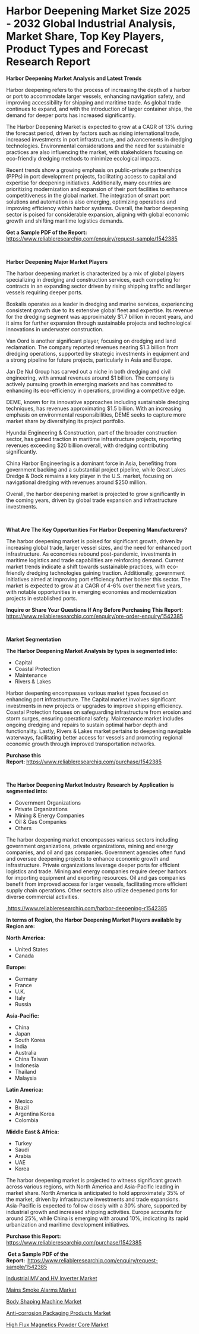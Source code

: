 <p><h1>Harbor Deepening Market Size 2025 - 2032 Global Industrial Analysis, Market Share, Top Key Players, Product Types and Forecast Research Report</h1></p><p><strong>Harbor Deepening Market Analysis and Latest Trends</strong></p>
<p><p>Harbor deepening refers to the process of increasing the depth of a harbor or port to accommodate larger vessels, enhancing navigation safety, and improving accessibility for shipping and maritime trade. As global trade continues to expand, and with the introduction of larger container ships, the demand for deeper ports has increased significantly.</p><p>The Harbor Deepening Market is expected to grow at a CAGR of 13% during the forecast period, driven by factors such as rising international trade, increased investments in port infrastructure, and advancements in dredging technologies. Environmental considerations and the need for sustainable practices are also influencing the market, with stakeholders focusing on eco-friendly dredging methods to minimize ecological impacts.</p><p>Recent trends show a growing emphasis on public-private partnerships (PPPs) in port development projects, facilitating access to capital and expertise for deepening initiatives. Additionally, many countries are prioritizing modernization and expansion of their port facilities to enhance competitiveness in the global market. The integration of smart port solutions and automation is also emerging, optimizing operations and improving efficiency within harbor systems. Overall, the harbor deepening sector is poised for considerable expansion, aligning with global economic growth and shifting maritime logistics demands.</p></p>
<p><strong>Get a Sample PDF of the Report:&nbsp;</strong> <a href="https://www.reliableresearchiq.com/enquiry/request-sample/1542385?utm_campaign=1876&utm_medium=2&utm_source=Github&utm_content=ia&utm_term=06022025&utm_id=harbor-deepening">https://www.reliableresearchiq.com/enquiry/request-sample/1542385</a></p>
<p>&nbsp;</p>
<p><strong>Harbor Deepening Major Market Players</strong></p>
<p><p>The harbor deepening market is characterized by a mix of global players specializing in dredging and construction services, each competing for contracts in an expanding sector driven by rising shipping traffic and larger vessels requiring deeper ports.</p><p>Boskalis operates as a leader in dredging and marine services, experiencing consistent growth due to its extensive global fleet and expertise. Its revenue for the dredging segment was approximately $1.7 billion in recent years, and it aims for further expansion through sustainable projects and technological innovations in underwater construction.</p><p>Van Oord is another significant player, focusing on dredging and land reclamation. The company reported revenues nearing $1.3 billion from dredging operations, supported by strategic investments in equipment and a strong pipeline for future projects, particularly in Asia and Europe.</p><p>Jan De Nul Group has carved out a niche in both dredging and civil engineering, with annual revenues around $1 billion. The company is actively pursuing growth in emerging markets and has committed to enhancing its eco-efficiency in operations, providing a competitive edge.</p><p>DEME, known for its innovative approaches including sustainable dredging techniques, has revenues approximating $1.5 billion. With an increasing emphasis on environmental responsibilities, DEME seeks to capture more market share by diversifying its project portfolio.</p><p>Hyundai Engineering & Construction, part of the broader construction sector, has gained traction in maritime infrastructure projects, reporting revenues exceeding $20 billion overall, with dredging contributing significantly.</p><p>China Harbor Engineering is a dominant force in Asia, benefiting from government backing and a substantial project pipeline, while Great Lakes Dredge & Dock remains a key player in the U.S. market, focusing on navigational dredging with revenues around $250 million.</p><p>Overall, the harbor deepening market is projected to grow significantly in the coming years, driven by global trade expansion and infrastructure investments.</p></p>
<p>&nbsp;</p>
<p><strong>What Are The Key Opportunities For Harbor Deepening Manufacturers?</strong></p>
<p><p>The harbor deepening market is poised for significant growth, driven by increasing global trade, larger vessel sizes, and the need for enhanced port infrastructure. As economies rebound post-pandemic, investments in maritime logistics and trade capabilities are reinforcing demand. Current market trends indicate a shift towards sustainable practices, with eco-friendly dredging technologies gaining traction. Additionally, government initiatives aimed at improving port efficiency further bolster this sector. The market is expected to grow at a CAGR of 4-6% over the next five years, with notable opportunities in emerging economies and modernization projects in established ports.</p></p>
<p><strong>Inquire or Share Your Questions If Any Before Purchasing This Report:</strong> <a href="https://www.reliableresearchiq.com/enquiry/pre-order-enquiry/1542385?utm_campaign=1876&utm_medium=2&utm_source=Github&utm_content=ia&utm_term=06022025&utm_id=harbor-deepening">https://www.reliableresearchiq.com/enquiry/pre-order-enquiry/1542385</a></p>
<p>&nbsp;</p>
<p><strong>Market Segmentation</strong></p>
<p><strong>The Harbor Deepening Market Analysis by types is segmented into:</strong></p>
<p><ul><li>Capital</li><li>Coastal Protection</li><li>Maintenance</li><li>Rivers & Lakes</li></ul></p>
<p><p>Harbor deepening encompasses various market types focused on enhancing port infrastructure. The Capital market involves significant investments in new projects or upgrades to improve shipping efficiency. Coastal Protection focuses on safeguarding infrastructure from erosion and storm surges, ensuring operational safety. Maintenance market includes ongoing dredging and repairs to sustain optimal harbor depth and functionality. Lastly, Rivers & Lakes market pertains to deepening navigable waterways, facilitating better access for vessels and promoting regional economic growth through improved transportation networks.</p></p>
<p><strong>Purchase this Report:&nbsp;</strong><a href="https://www.reliableresearchiq.com/purchase/1542385?utm_campaign=1876&utm_medium=2&utm_source=Github&utm_content=ia&utm_term=06022025&utm_id=harbor-deepening">https://www.reliableresearchiq.com/purchase/1542385</a></p>
<p>&nbsp;</p>
<p><strong>The Harbor Deepening Market Industry Research by Application is segmented into:</strong></p>
<p><ul><li>Government Organizations</li><li>Private Organizations</li><li>Mining & Energy Companies</li><li>Oil & Gas Companies</li><li>Others</li></ul></p>
<p><p>The harbor deepening market encompasses various sectors including government organizations, private organizations, mining and energy companies, and oil and gas companies. Government agencies often fund and oversee deepening projects to enhance economic growth and infrastructure. Private organizations leverage deeper ports for efficient logistics and trade. Mining and energy companies require deeper harbors for importing equipment and exporting resources. Oil and gas companies benefit from improved access for larger vessels, facilitating more efficient supply chain operations. Other sectors also utilize deepened ports for diverse commercial activities.</p></p>
<p><a href="https://www.reliableresearchiq.com/harbor-deepening-r1542385?utm_campaign=1876&utm_medium=2&utm_source=Github&utm_content=ia&utm_term=06022025&utm_id=harbor-deepening">&nbsp;https://www.reliableresearchiq.com/harbor-deepening-r1542385</a></p>
<p><strong>In terms of Region, the Harbor Deepening Market Players available by Region are:</strong></p>
<p>
    <p> <strong> North America: </strong>
        <ul>
            <li>United States</li>
            <li>Canada</li>
        </ul>
        </p> 
    <p> <strong> Europe: </strong>
        <ul>
            <li>Germany</li>
            <li>France</li>
            <li>U.K.</li>
            <li>Italy</li>
            <li>Russia</li>
        </ul>
        </p> 
    <p> <strong> Asia-Pacific: </strong>
        <ul>
            <li>China</li>
            <li>Japan</li>
            <li>South Korea</li>
            <li>India</li>
            <li>Australia</li>
            <li>China Taiwan</li>
            <li>Indonesia</li>
            <li>Thailand</li>
            <li>Malaysia</li>
        </ul>
        </p> 
    <p> <strong> Latin America: </strong>
        <ul>
            <li>Mexico</li>
            <li>Brazil</li>
            <li>Argentina Korea</li>
            <li>Colombia</li>
        </ul>
        </p> 
    <p> <strong> Middle East & Africa: </strong>
        <ul>
            <li>Turkey</li>
            <li>Saudi</li>
            <li>Arabia</li>
            <li>UAE</li>
            <li>Korea</li>
        </ul>
    </p>
    </p>
<p><p>The harbor deepening market is projected to witness significant growth across various regions, with North America and Asia-Pacific leading in market share. North America is anticipated to hold approximately 35% of the market, driven by infrastructure investments and trade expansions. Asia-Pacific is expected to follow closely with a 30% share, supported by industrial growth and increased shipping activities. Europe accounts for around 25%, while China is emerging with around 10%, indicating its rapid urbanization and maritime development initiatives.</p></p>
<p><strong>Purchase this Report: </strong><a href="https://www.reliableresearchiq.com/purchase/1542385?utm_campaign=1876&utm_medium=2&utm_source=Github&utm_content=ia&utm_term=06022025&utm_id=harbor-deepening">https://www.reliableresearchiq.com/purchase/1542385</a></p>
<p>&nbsp;<strong>Get a Sample PDF of the Report:&nbsp;&nbsp;</strong><a href="https://www.reliableresearchiq.com/enquiry/request-sample/1542385?utm_campaign=1876&utm_medium=2&utm_source=Github&utm_content=ia&utm_term=06022025&utm_id=harbor-deepening">https://www.reliableresearchiq.com/enquiry/request-sample/1542385</a></p>
<p><strong></strong></p>
<p><p><a href="https://www.linkedin.com/pulse/industrial-mv-hv-inverter-market-share-analysis-growth-yktre?utm_campaign=1876&utm_medium=2&utm_source=Github&utm_content=ia&utm_term=06022025&utm_id=harbor-deepening">Industrial MV and HV Inverter Market</a></p><p><a href="https://github.com/birbamanan03/Market-Research-Report-List-1/blob/main/mains-smoke-alarms-market.md?utm_campaign=1876&utm_medium=2&utm_source=Github&utm_content=ia&utm_term=06022025&utm_id=harbor-deepening">Mains Smoke Alarms Market</a></p><p><a href="https://github.com/djibenesha/Market-Research-Report-List-1/blob/main/body-shaping-machine-market.md?utm_campaign=1876&utm_medium=2&utm_source=Github&utm_content=ia&utm_term=06022025&utm_id=harbor-deepening">Body Shaping Machine Market</a></p><p><a href="https://www.linkedin.com/pulse/rising-demand-anti-corrosion-packaging-products-market-influencing-xmsfc?utm_campaign=1876&utm_medium=2&utm_source=Github&utm_content=ia&utm_term=06022025&utm_id=harbor-deepening">Anti-corrosion Packaging Products Market</a></p><p><a href="https://www.linkedin.com/pulse/high-flux-magnetics-powder-core-industry-overview-2025-ep78e?utm_campaign=1876&utm_medium=2&utm_source=Github&utm_content=ia&utm_term=06022025&utm_id=harbor-deepening">High Flux Magnetics Powder Core Market</a></p></p>